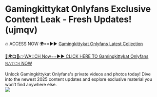# Gamingkittykat Onlyfans Exclusive Content Leak - Fresh Updates! (ujmqv)

🔥 ACCESS NOW 🌍==►► <a href="https://tinyurl.com/kvy9nzfs" rel="nofollow">Gamingkittykat Onlyfans Latest Collection</a>
<br><br>
[🔴🌍📺📱👉WA𝚃CH Now==►► CLICK HERE TO Gamingkittykat Onlyfans 𝚆𝙰𝚃𝙲𝙷 NOW](https://tinyurl.com/kvy9nzfs)
<br><br>
Unlock Gamingkittykat Onlyfans's private videos and photos today! Dive into the newest 2025 content updates and explore exclusive material you won’t find anywhere else.
<br>
<a href="https://tinyurl.com/kvy9nzfs" rel="nofollow" data-target="animated-image.originalLink"><img src="https://camo.githubusercontent.com/8a4f000d20f83aca3bf7ec5f350d767afa0574a8a352519fd8cfa583a6f93a33/68747470733a2f2f692e696d6775722e636f6d2f644a486b345a712e676966" data-canonical-src="https://i.imgur.com/dJHk4Zq.gif" style="max-width: 100%; display: inline-block;" data-target="animated-image.originalImage"></a>
<br>
